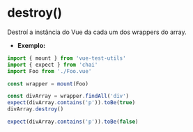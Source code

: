 # destroy()

Destroí a instância do Vue da cada um dos wrappers do array.

- **Exemplo:**

```js
import { mount } from 'vue-test-utils'
import { expect } from 'chai'
import Foo from './Foo.vue'

const wrapper = mount(Foo)

const divArray = wrapper.findAll('div')
expect(divArray.contains('p')).toBe(true)
divArray.destroy()

expect(divArray.contains('p')).toBe(false)
```
